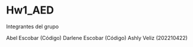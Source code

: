 # Hw1_AED
Integrantes del grupo

Abel Escobar (Código)
Darlene Escobar (Código)
Ashly Veliz (202210422)

